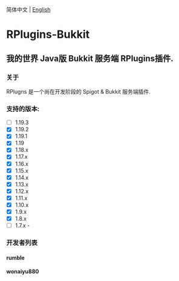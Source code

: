 简体中文 | <a href="">English</a>

# RPlugins-Bukkit
## 我的世界 Java版 Bukkit 服务端 RPlugins插件.

### 关于
RPlugns 是一个尚在开发阶段的 Spigot & Bukkit 服务端插件.

### 支持的版本:
- [ ] 1.19.3
- [X] 1.19.2
- [X] 1.19.1
- [X] 1.19
- [X] 1.18.x
- [X] 1.17.x
- [X] 1.16.x
- [X] 1.15.x
- [X] 1.14.x
- [X] 1.13.x
- [X] 1.12.x
- [X] 1.11.x
- [X] 1.10.x
- [X] 1.9.x
- [X] 1.8.x
- [ ] 1.7.x -

### 开发者列表
#### rumble
#### wonaiyu880
